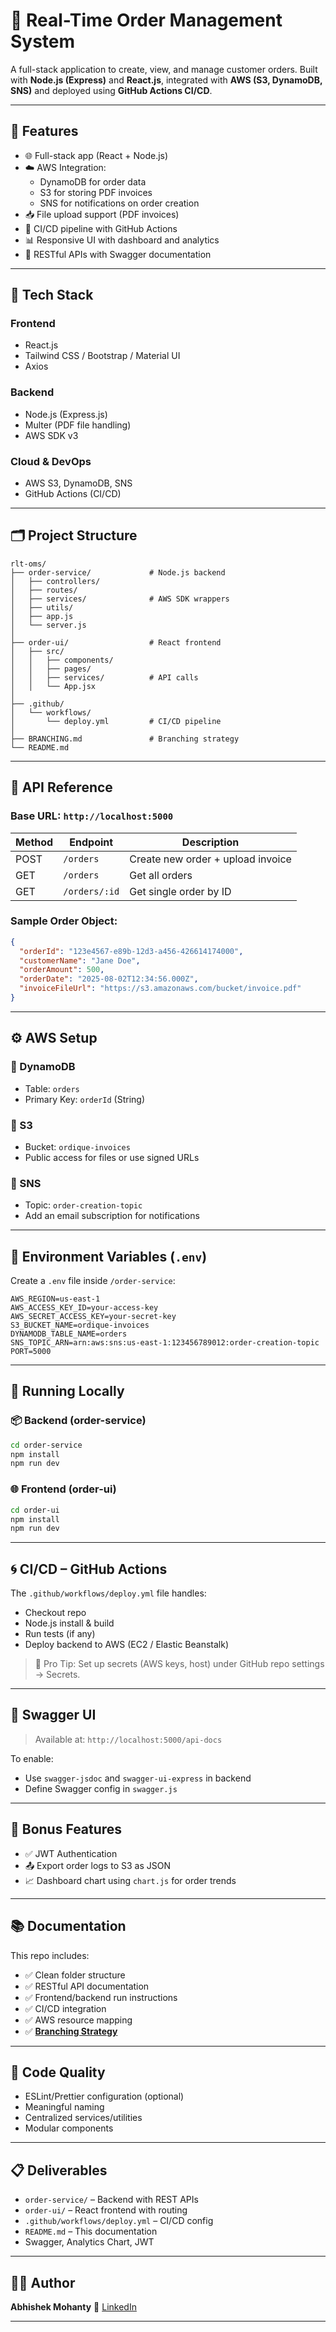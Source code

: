 # 🛒 Real-Time Order Management System

A full-stack application to create, view, and manage customer orders. Built with **Node.js (Express)** and **React.js**, integrated with **AWS (S3, DynamoDB, SNS)** and deployed using **GitHub Actions CI/CD**.

---

## 📌 Features

- 🌐 Full-stack app (React + Node.js)
- ☁️ AWS Integration:
  - DynamoDB for order data
  - S3 for storing PDF invoices
  - SNS for notifications on order creation
- 📥 File upload support (PDF invoices)
- 🔁 CI/CD pipeline with GitHub Actions
- 📊 Responsive UI with dashboard and analytics
- 📄 RESTful APIs with Swagger documentation

---

## 🧰 Tech Stack

### Frontend
- React.js
- Tailwind CSS / Bootstrap / Material UI
- Axios

### Backend
- Node.js (Express.js)
- Multer (PDF file handling)
- AWS SDK v3

### Cloud & DevOps
- AWS S3, DynamoDB, SNS
- GitHub Actions (CI/CD)

---

## 🗂️ Project Structure

```
rlt-oms/
├── order-service/             # Node.js backend
│   ├── controllers/
│   ├── routes/
│   ├── services/              # AWS SDK wrappers
│   ├── utils/
│   ├── app.js
│   └── server.js
│
├── order-ui/                  # React frontend
│   ├── src/
│   │   ├── components/
│   │   ├── pages/
│   │   ├── services/          # API calls
│   │   └── App.jsx
│
├── .github/
│   └── workflows/
│       └── deploy.yml         # CI/CD pipeline
│
├── BRANCHING.md               # Branching strategy
└── README.md
````

---

## 🧪 API Reference

### Base URL: `http://localhost:5000`

| Method | Endpoint       | Description                          |
|--------|----------------|--------------------------------------|
| POST   | `/orders`      | Create new order + upload invoice    |
| GET    | `/orders`      | Get all orders                       |
| GET    | `/orders/:id`  | Get single order by ID               |

### Sample Order Object:

```json
{
  "orderId": "123e4567-e89b-12d3-a456-426614174000",
  "customerName": "Jane Doe",
  "orderAmount": 500,
  "orderDate": "2025-08-02T12:34:56.000Z",
  "invoiceFileUrl": "https://s3.amazonaws.com/bucket/invoice.pdf"
}
````

---

## ⚙️ AWS Setup

### 🔸 DynamoDB

* Table: `orders`
* Primary Key: `orderId` (String)

### 🔸 S3

* Bucket: `ordique-invoices`
* Public access for files or use signed URLs

### 🔸 SNS

* Topic: `order-creation-topic`
* Add an email subscription for notifications

---

## 🔐 Environment Variables (`.env`)

Create a `.env` file inside `/order-service`:

```env
AWS_REGION=us-east-1
AWS_ACCESS_KEY_ID=your-access-key
AWS_SECRET_ACCESS_KEY=your-secret-key
S3_BUCKET_NAME=ordique-invoices
DYNAMODB_TABLE_NAME=orders
SNS_TOPIC_ARN=arn:aws:sns:us-east-1:123456789012:order-creation-topic
PORT=5000
```

---

## 🚀 Running Locally

### 📦 Backend (order-service)

```bash
cd order-service
npm install
npm run dev
```

### 🌐 Frontend (order-ui)

```bash
cd order-ui
npm install
npm run dev
```

---

## 🌀 CI/CD – GitHub Actions

The `.github/workflows/deploy.yml` file handles:

* Checkout repo
* Node.js install & build
* Run tests (if any)
* Deploy backend to AWS (EC2 / Elastic Beanstalk)

> 🧠 Pro Tip: Set up secrets (AWS keys, host) under GitHub repo settings → Secrets.

---

## 📄 Swagger UI

> Available at: `http://localhost:5000/api-docs`

To enable:

* Use `swagger-jsdoc` and `swagger-ui-express` in backend
* Define Swagger config in `swagger.js`

---

## 🎯 Bonus Features

* ✅ JWT Authentication
* 📤 Export order logs to S3 as JSON
* 📈 Dashboard chart using `chart.js` for order trends

---

## 📚 Documentation

This repo includes:

* ✅ Clean folder structure
* ✅ RESTful API documentation
* ✅ Frontend/backend run instructions
* ✅ CI/CD integration
* ✅ AWS resource mapping
* ✅ **[Branching Strategy](./BRANCHING.md)**

---

## 🧼 Code Quality

* ESLint/Prettier configuration (optional)
* Meaningful naming
* Centralized services/utilities
* Modular components

---

## 📋 Deliverables

* `order-service/` – Backend with REST APIs
* `order-ui/` – React frontend with routing
* `.github/workflows/deploy.yml` – CI/CD config
* `README.md` – This documentation
* Swagger, Analytics Chart, JWT

---

## 👨‍💻 Author

**Abhishek Mohanty**
🔗 [LinkedIn](https://linkedin.com/in/iamabhishekmohanty)

---